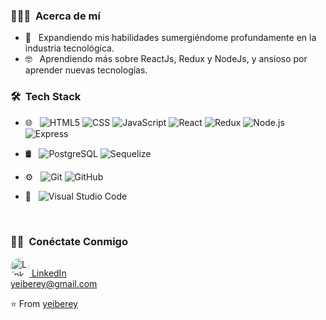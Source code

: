 

<h3> 👨🏻‍💻 &nbsp;Acerca de mí </h3>

- 🤔 &nbsp; Expandiendo mis habilidades sumergiéndome profundamente en la industria tecnológica.
- 🤓 &nbsp; Aprendiendo más sobre ReactJs, Redux y NodeJs, y ansioso por aprender nuevas tecnologías.
<h3> 🛠 &nbsp;Tech Stack</h3>

- 🌐 &nbsp;
  ![HTML5](https://img.shields.io/badge/-HTML5-696969?style=flat&logo=HTML5)
  ![CSS](https://img.shields.io/badge/-CSS-696969?style=flat&logo=CSS3&logoColor=1572B6)
  ![JavaScript](https://img.shields.io/badge/-JavaScript-696969?style=flat&logo=javascript)
  ![React](https://img.shields.io/badge/-React-696969?style=flat&logo=react)
  ![Redux](https://img.shields.io/badge/-Redux-696969?style=flat&logo=redux)
  ![Node.js](https://img.shields.io/badge/-Node.js-696969?style=flat&logo=node.js)
  ![Express](https://img.shields.io/badge/-Express-696969?style=flat&logo=express)
  
- 🛢 &nbsp;
  ![PostgreSQL](https://img.shields.io/badge/-PostgreSQL-696969?style=flat&logo=postgreSQL)
  ![Sequelize](https://img.shields.io/badge/-Sequelize-696969?style=flat&logo=Sequelize)
  
- ⚙️ &nbsp;
  ![Git](https://img.shields.io/badge/-Git-696969?style=flat&logo=git)
  ![GitHub](https://img.shields.io/badge/-GitHub-696969?style=flat&logo=github)
 
- 🔧 &nbsp;
  ![Visual Studio Code](https://img.shields.io/badge/-Visual%20Studio%20Code-696969?style=flat&logo=visual-studio-code&logoColor=007ACC)


<br/>

<h3> 🤝🏻 &nbsp;Conéctate Conmigo </h3>

<p align="center">
<div style="border-radius: 50%; position: relative;">
<a href="https://www.linkedin.com/in/yeiberey/">
<img style="border-radius:50%;" alt="LinkedIn" src="https://media.licdn.com/dms/image/D4E35AQG-L43f79u1qA/profile-framedphoto-shrink_400_400/0/1666997277207?e=1673503200&v=beta&t=PplO2Mi75FuQ2U0ZpDje9NX1g2Yqd8XBWUegEPk-f4o" width=30 height=30 >
LinkedIn
</a>
</div>
<a href="mailto:yeiberey@gmail.com">yeiberey@gmail.com</a>

⭐️ From [yeiberey](https://github.com/yeiberey)
